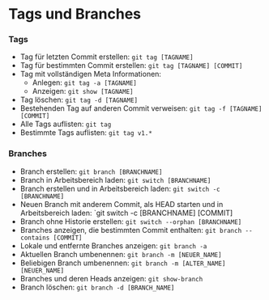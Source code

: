 # Tags und Branches

### Tags
* Tag für letzten Commit erstellen: `git tag [TAGNAME]`
* Tag für bestimmten Commit erstellen: `git tag [TAGNAME] [COMMIT]`
* Tag mit vollständigen Meta Informationen: 
  * Anlegen: `git tag -a [TAGNAME]`
  * Anzeigen: `git show [TAGNAME]`
* Tag löschen: `git tag -d [TAGNAME]`
* Bestehenden Tag auf anderen Commit verweisen: `git tag -f [TAGNAME] [COMMIT]`
* Alle Tags auflisten: `git tag`
* Bestimmte Tags auflisten: `git tag v1.*`

### Branches
* Branch erstellen: `git branch [BRANCHNAME]`
* Branch in Arbeitsbereich laden: `git switch [BRANCHNAME]`
* Branch erstellen und in Arbeitsbereich laden: `git switch -c [BRANCHNAME]`
* Neuen Branch mit anderem Commit, als HEAD starten und in Arbeitsbereich laden: `git switch -c [BRANCHNAME] [COMMIT]
* Branch ohne Historie erstellen: `git switch --orphan [BRANCHNAME]`
* Branches anzeigen, die bestimmten Commit enthalten: `git branch --contains [COMMIT]`
* Lokale und entfernte Branches anzeigen: `git branch -a`
* Aktuellen Branch umbenennen: `git branch -m [NEUER_NAME]`
* Beliebigen Branch umbenennen: `git branch -m [ALTER_NAME] [NEUER_NAME]`
* Branches und deren Heads anzeigen: `git show-branch`
* Branch löschen: `git branch -d [BRANCH_NAME]`
